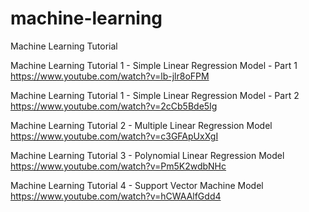 # machine-learning
Machine Learning Tutorial

Machine Learning Tutorial 1 - Simple Linear Regression Model - Part 1
<br>https://www.youtube.com/watch?v=lb-jlr8oFPM

Machine Learning Tutorial 1 - Simple Linear Regression Model - Part 2
<br>https://www.youtube.com/watch?v=2cCb5Bde5Ig

Machine Learning Tutorial 2 - Multiple Linear Regression Model
<br>https://www.youtube.com/watch?v=c3GFApUxXgI

Machine Learning Tutorial 3 - Polynomial Linear Regression Model
<br>https://www.youtube.com/watch?v=Pm5K2wdbNHc

Machine Learning Tutorial 4 - Support Vector Machine Model
<br>https://www.youtube.com/watch?v=hCWAAlfGdd4

